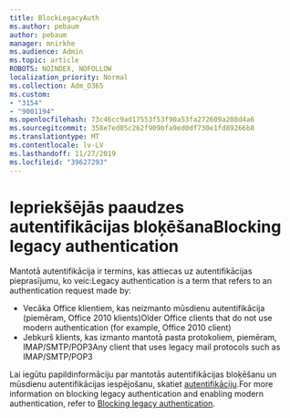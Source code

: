 ```yaml
---
title: BlockLegacyAuth
ms.author: pebaum
author: pebaum
manager: mnirkhe
ms.audience: Admin
ms.topic: article
ROBOTS: NOINDEX, NOFOLLOW
localization_priority: Normal
ms.collection: Adm_O365
ms.custom:
- "3154"
- "9001194"
ms.openlocfilehash: 73c46cc9ad17553f53f90a53fa272609a208d4a6
ms.sourcegitcommit: 358e7ed05c262f909bfa9ed0df730e1fd89266b8
ms.translationtype: MT
ms.contentlocale: lv-LV
ms.lasthandoff: 11/27/2019
ms.locfileid: "39627293"
---
```

# <a name="blocking-legacy-authentication"></a><span data-ttu-id="a0397-102">Iepriekšējās paaudzes autentifikācijas bloķēšana</span><span class="sxs-lookup"><span data-stu-id="a0397-102">Blocking legacy authentication</span></span>

<span data-ttu-id="a0397-103">Mantotā autentifikācija ir termins, kas attiecas uz autentifikācijas pieprasījumu, ko veic:</span><span class="sxs-lookup"><span data-stu-id="a0397-103">Legacy authentication is a term that refers to an authentication request made by:</span></span>

- <span data-ttu-id="a0397-104">Vecāka Office klientiem, kas neizmanto mūsdienu autentifikācija (piemēram, Office 2010 klients)</span><span class="sxs-lookup"><span data-stu-id="a0397-104">Older Office clients that do not use modern authentication (for example, Office 2010 client)</span></span>
- <span data-ttu-id="a0397-105">Jebkurš klients, kas izmanto mantotā pasta protokoliem, piemēram, IMAP/SMTP/POP3</span><span class="sxs-lookup"><span data-stu-id="a0397-105">Any client that uses legacy mail protocols such as IMAP/SMTP/POP3</span></span>  

<span data-ttu-id="a0397-106">Lai iegūtu papildinformāciju par mantotās autentifikācijas bloķēšanu un mūsdienu autentifikācijas iespējošanu, skatiet [autentifikāciju](https://docs.microsoft.com/azure/active-directory/conditional-access/concept-conditional-access-block-legacy-authentication).</span><span class="sxs-lookup"><span data-stu-id="a0397-106">For more information on blocking legacy authentication and enabling modern authentication, refer to [Blocking legacy authentication](https://docs.microsoft.com/azure/active-directory/conditional-access/concept-conditional-access-block-legacy-authentication).</span></span>